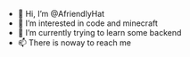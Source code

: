 - 👋 Hi, I’m @AfriendlyHat
- 👀 I’m interested in code and minecraft
- 🌱 I’m currently trying to learn some backend
- 📫 There is noway to reach me

<!---
AfriendlyHat/AfriendlyHat is a ✨ special ✨ repository because its `README.md` (this file) appears on your GitHub profile.
You can click the Preview link to take a look at your changes.
--->
